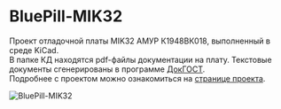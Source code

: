 # BluePill-MIK32
Проект отладочной платы MIK32 АМУР К1948ВК018, выполненный в среде KiCad.   
В папке КД находятся pdf-файлы документации на плату. Текстовые документы сгенерированы в программе [ДокГОСТ](https://github.com/vitalii-nechaev/DocGOST).  
Подробнее с проектом можно ознакомиться на [странице проекта](http://xn-----6kccalfmhwcdcrbm1aajnghfrqjce3b0z.xn--p1ai/MCU/MIK32_devboard.html).

![BluePill-MIK32](https://github.com/user-attachments/assets/dbcfbbf9-4380-464f-9e8b-6ca4dde06fcf)

